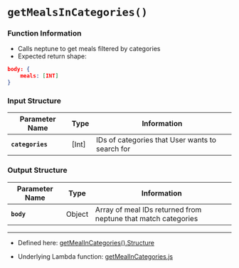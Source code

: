 # `getMealsInCategories()`

### Function Information 

- Calls neptune to get meals filtered by categories
- Expected return shape:
```JSON
body: {
    meals: [INT]
}
```


### Input Structure

| Parameter Name | Type | Information |
| ----------- | ----------- | ----------- |
| **`categories`** | [Int] | IDs of categories that User wants to search for |

### Output Structure

| Parameter Name | Type | Information |
| ----------- | ----------- | ----------- |
| **`body`** | Object | Array of meal IDs returned from neptune that match categories  |

___

- Defined here: [getMealInCategories().Structure](https://github.com/bracketengineering/quick-meals/blob/2d5008af9118de94462c417512302639d0137e27/app/apiScripts/apiCalls/apiCaller.js#L138)

- Underlying Lambda function: [getMealInCategories.js]()
